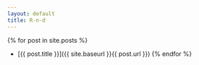 ```yaml
---
layout: default
title: R-n-d
---
```



{% for post in site.posts %}
* [{{ post.title }}]({{ site.baseurl }}{{ post.url }})
{% endfor %}
